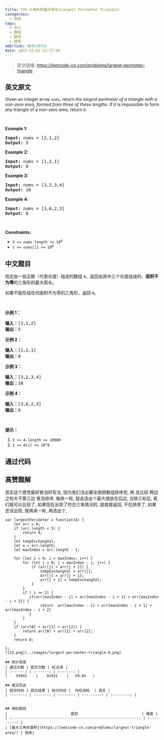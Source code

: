 ```yaml
---
title: 976-三角形的最大周长(Largest Perimeter Triangle)
categories:
  - 简单
tags:
  - 贪心
  - 数组
  - 数学
  - 排序
abbrlink: 969739725
date: 2021-12-03 22:27:56
---
```


> 原文链接: https://leetcode-cn.com/problems/largest-perimeter-triangle


## 英文原文
<div><p>Given an integer array <code>nums</code>, return <em>the largest perimeter of a triangle with a non-zero area, formed from three of these lengths</em>. If it is impossible to form any triangle of a non-zero area, return <code>0</code>.</p>

<p>&nbsp;</p>
<p><strong>Example 1:</strong></p>
<pre><strong>Input:</strong> nums = [2,1,2]
<strong>Output:</strong> 5
</pre><p><strong>Example 2:</strong></p>
<pre><strong>Input:</strong> nums = [1,2,1]
<strong>Output:</strong> 0
</pre><p><strong>Example 3:</strong></p>
<pre><strong>Input:</strong> nums = [3,2,3,4]
<strong>Output:</strong> 10
</pre><p><strong>Example 4:</strong></p>
<pre><strong>Input:</strong> nums = [3,6,2,3]
<strong>Output:</strong> 8
</pre>
<p>&nbsp;</p>
<p><strong>Constraints:</strong></p>

<ul>
	<li><code>3 &lt;= nums.length &lt;= 10<sup>4</sup></code></li>
	<li><code>1 &lt;= nums[i] &lt;= 10<sup>6</sup></code></li>
</ul>
</div>

## 中文题目
<div><p>给定由一些正数（代表长度）组成的数组 <code>A</code>，返回由其中三个长度组成的、<strong>面积不为零</strong>的三角形的最大周长。</p>

<p>如果不能形成任何面积不为零的三角形，返回&nbsp;<code>0</code>。</p>

<p>&nbsp;</p>

<ol>
</ol>

<p><strong>示例 1：</strong></p>

<pre><strong>输入：</strong>[2,1,2]
<strong>输出：</strong>5
</pre>

<p><strong>示例 2：</strong></p>

<pre><strong>输入：</strong>[1,2,1]
<strong>输出：</strong>0
</pre>

<p><strong>示例 3：</strong></p>

<pre><strong>输入：</strong>[3,2,3,4]
<strong>输出：</strong>10
</pre>

<p><strong>示例 4：</strong></p>

<pre><strong>输入：</strong>[3,6,2,3]
<strong>输出：</strong>8
</pre>

<p>&nbsp;</p>

<p><strong>提示：</strong></p>

<ol>
	<li><code>3 &lt;= A.length &lt;= 10000</code></li>
	<li><code>1 &lt;= A[i] &lt;= 10^6</code></li>
</ol>
</div>

## 通过代码
<RecoDemo>
</RecoDemo>


## 高赞题解
其实这个感觉最好冒泡的写法, 因为我们没必要全部把数组排序完, 再 去比较 两边之和大于第三边
冒泡排序, 每排一轮, 就会选出个最大值放在后边, 当排三轮后, 我们就可以比较了, 
如果现在出现了符合三角情况的, 就直接返回, 不在排序了,
如果还没出现, 就再来一轮, 再选出个,
```
var largestPerimeter = function(A) {
    let arr = A;
    if (arr.length < 3) {
        return 0;
    }
    let tempExchangVal;
    let n = arr.length;
    let maxIndex = arr.length - 1;

    for (let i = 0; i < maxIndex; i++) {
        for (let j = 0; j < maxIndex - i; j++) {
            if (arr[j] > arr[j + 1]) {
                tempExchangVal = arr[j];
                arr[j] = arr[j + 1];
                arr[j + 1] = tempExchangVal;
            }
        }
        if ( i >= 2) {
           if(arr[maxIndex - i] + arr[maxIndex - i + 1] > arr[maxIndex - i + 2]) {
                return  arr[maxIndex - i] + arr[maxIndex - i + 1] + arr[maxIndex - i + 2]
           }   
        }
    }
    if (arr[0] + arr[1] > arr[2]) {
        return arr[0] + arr[1] + arr[2];
    }
    return 0;

};
![22.png](../images/largest-perimeter-triangle-0.png)

## 统计信息
| 通过次数 | 提交次数 | AC比率 |
| :------: | :------: | :------: |
|    54941    |    91931    |   59.8%   |

## 提交历史
| 提交时间 | 提交结果 | 执行时间 |  内存消耗  | 语言 |
| :------: | :------: | :------: | :--------: | :--------: |


## 相似题目
|                             题目                             | 难度 |
| :----------------------------------------------------------: | :---------: |
| [最大三角形面积](https://leetcode-cn.com/problems/largest-triangle-area/) | 简单|
